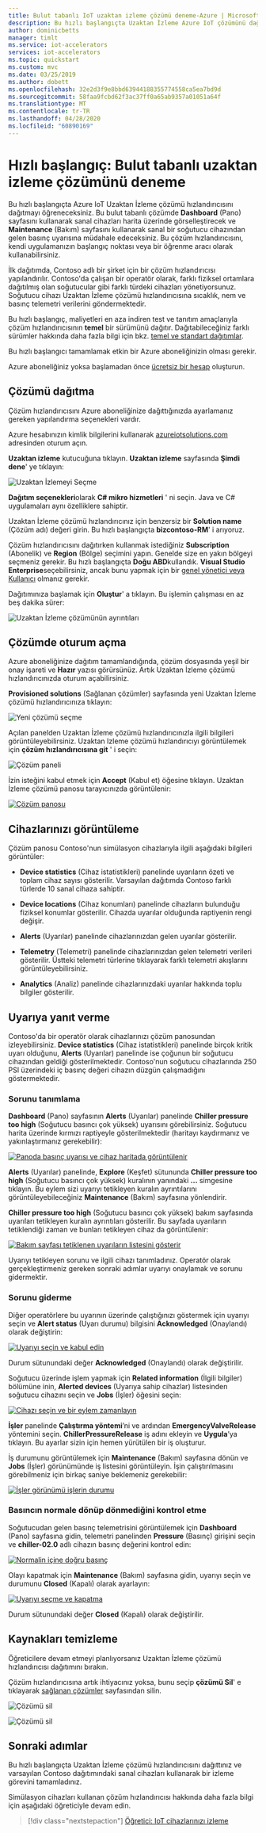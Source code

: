 ```yaml
---
title: Bulut tabanlı IoT uzaktan izleme çözümü deneme-Azure | Microsoft Docs
description: Bu hızlı başlangıçta Uzaktan İzleme Azure IoT çözümünü dağıtacak ve çözüm panosunda oturum açıp işlevleri kullanacaksınız.
author: dominicbetts
manager: timlt
ms.service: iot-accelerators
services: iot-accelerators
ms.topic: quickstart
ms.custom: mvc
ms.date: 03/25/2019
ms.author: dobett
ms.openlocfilehash: 32e2d3f9e8bbd63944188355774558ca5ea7bd9d
ms.sourcegitcommit: 58faa9fcbd62f3ac37ff0a65ab9357a01051a64f
ms.translationtype: MT
ms.contentlocale: tr-TR
ms.lasthandoff: 04/28/2020
ms.locfileid: "60890169"
---
```

# <a name="quickstart-try-a-cloud-based-remote-monitoring-solution"></a>Hızlı başlangıç: Bulut tabanlı uzaktan izleme çözümünü deneme

Bu hızlı başlangıçta Azure IoT Uzaktan İzleme çözümü hızlandırıcısını dağıtmayı öğreneceksiniz. Bu bulut tabanlı çözümde **Dashboard** (Pano) sayfasını kullanarak sanal cihazları harita üzerinde görselleştirecek ve **Maintenance** (Bakım) sayfasını kullanarak sanal bir soğutucu cihazından gelen basınç uyarısına müdahale edeceksiniz. Bu çözüm hızlandırıcısını, kendi uygulamanızın başlangıç noktası veya bir öğrenme aracı olarak kullanabilirsiniz.

İlk dağıtımda, Contoso adlı bir şirket için bir çözüm hızlandırıcısı yapılandırılır. Contoso'da çalışan bir operatör olarak, farklı fiziksel ortamlara dağıtılmış olan soğutucular gibi farklı türdeki cihazları yönetiyorsunuz. Soğutucu cihazı Uzaktan İzleme çözümü hızlandırıcısına sıcaklık, nem ve basınç telemetri verilerini göndermektedir.

Bu hızlı başlangıç, maliyetleri en aza indiren test ve tanıtım amaçlarıyla çözüm hızlandırıcısının **temel** bir sürümünü dağıtır. Dağıtabileceğiniz farklı sürümler hakkında daha fazla bilgi için bkz. [temel ve standart dağıtımlar](iot-accelerators-remote-monitoring-deploy-cli.md#basic-and-standard-deployments).

Bu hızlı başlangıcı tamamlamak etkin bir Azure aboneliğinizin olması gerekir.

Azure aboneliğiniz yoksa başlamadan önce [ücretsiz bir hesap](https://azure.microsoft.com/free/?WT.mc_id=A261C142F) oluşturun.

## <a name="deploy-the-solution"></a>Çözümü dağıtma

Çözüm hızlandırıcısını Azure aboneliğinize dağıttığınızda ayarlamanız gereken yapılandırma seçenekleri vardır.

Azure hesabınızın kimlik bilgilerini kullanarak [azureiotsolutions.com](https://www.azureiotsolutions.com/Accelerators) adresinden oturum açın.

**Uzaktan izleme** kutucuğuna tıklayın. **Uzaktan izleme** sayfasında **Şimdi dene**' ye tıklayın:

![Uzaktan İzlemeyi Seçme](./media/quickstart-remote-monitoring-deploy/remotemonitoring.png)

**Dağıtım seçenekleri**olarak **C# mikro hizmetleri** ' ni seçin. Java ve C# uygulamaları aynı özelliklere sahiptir.

Uzaktan İzleme çözümü hızlandırıcınız için benzersiz bir **Solution name** (Çözüm adı) değeri girin. Bu hızlı başlangıçta **bizcontoso-RM**' i arıyoruz.

Çözüm hızlandırıcısını dağıtırken kullanmak istediğiniz **Subscription** (Abonelik) ve **Region** (Bölge) seçimini yapın. Genelde size en yakın bölgeyi seçmeniz gerekir. Bu hızlı başlangıçta **Doğu ABD**kullandık.
**Visual Studio Enterprise**seçebilirsiniz, ancak bunu yapmak için bir [genel yönetici veya Kullanıcı](iot-accelerators-permissions.md) olmanız gerekir.

Dağıtımınıza başlamak için **Oluştur**' a tıklayın. Bu işlemin çalışması en az beş dakika sürer:

![Uzaktan İzleme çözümünün ayrıntıları](./media/quickstart-remote-monitoring-deploy/createform.png)

## <a name="sign-in-to-the-solution"></a>Çözümde oturum açma

Azure aboneliğinize dağıtım tamamlandığında, çözüm dosyasında yeşil bir onay işareti ve **Hazır** yazısı görürsünüz. Artık Uzaktan İzleme çözümü hızlandırıcınızda oturum açabilirsiniz.

**Provisioned solutions** (Sağlanan çözümler) sayfasında yeni Uzaktan İzleme çözümü hızlandırıcınıza tıklayın:

![Yeni çözümü seçme](./media/quickstart-remote-monitoring-deploy/choosenew.png)

Açılan panelden Uzaktan İzleme çözümü hızlandırıcınızla ilgili bilgileri görüntüleyebilirsiniz. Uzaktan Izleme çözümü hızlandırıcıyı görüntülemek için **çözüm hızlandırıcısına git** ' i seçin:

![Çözüm paneli](./media/quickstart-remote-monitoring-deploy/solutionpanel.png)

İzin isteğini kabul etmek için **Accept** (Kabul et) öğesine tıklayın. Uzaktan İzleme çözümü panosu tarayıcınızda görüntülenir:

[![Çözüm panosu](./media/quickstart-remote-monitoring-deploy/solutiondashboard-inline.png)](./media/quickstart-remote-monitoring-deploy/solutiondashboard-expanded.png#lightbox)

## <a name="view-your-devices"></a>Cihazlarınızı görüntüleme

Çözüm panosu Contoso'nun simülasyon cihazlarıyla ilgili aşağıdaki bilgileri görüntüler:

* **Device statistics** (Cihaz istatistikleri) panelinde uyarıların özeti ve toplam cihaz sayısı gösterilir. Varsayılan dağıtımda Contoso farklı türlerde 10 sanal cihaza sahiptir.

* **Device locations** (Cihaz konumları) panelinde cihazların bulunduğu fiziksel konumlar gösterilir. Cihazda uyarılar olduğunda raptiyenin rengi değişir.

* **Alerts** (Uyarılar) panelinde cihazlarınızdan gelen uyarılar gösterilir.

* **Telemetry** (Telemetri) panelinde cihazlarınızdan gelen telemetri verileri gösterilir. Üstteki telemetri türlerine tıklayarak farklı telemetri akışlarını görüntüleyebilirsiniz.

* **Analytics** (Analiz) panelinde cihazlarınızdaki uyarılar hakkında toplu bilgiler gösterilir.

## <a name="respond-to-an-alert"></a>Uyarıya yanıt verme

Contoso'da bir operatör olarak cihazlarınızı çözüm panosundan izleyebilirsiniz. **Device statistics** (Cihaz istatistikleri) panelinde birçok kritik uyarı olduğunu, **Alerts** (Uyarılar) panelinde ise çoğunun bir soğutucu cihazından geldiği gösterilmektedir. Contoso'nun soğutucu cihazlarında 250 PSI üzerindeki iç basınç değeri cihazın düzgün çalışmadığını göstermektedir.

### <a name="identify-the-issue"></a>Sorunu tanımlama

**Dashboard** (Pano) sayfasının **Alerts** (Uyarılar) panelinde **Chiller pressure too high** (Soğutucu basıncı çok yüksek) uyarısını görebilirsiniz. Soğutucu harita üzerinde kırmızı raptiyeyle gösterilmektedir (haritayı kaydırmanız ve yakınlaştırmanız gerekebilir):

[![Panoda basınç uyarısı ve cihaz haritada görüntülenir](./media/quickstart-remote-monitoring-deploy/dashboardalarm-inline.png)](./media/quickstart-remote-monitoring-deploy/dashboardalarm-expanded.png#lightbox)

**Alerts** (Uyarılar) panelinde, **Explore** (Keşfet) sütununda **Chiller pressure too high** (Soğutucu basıncı çok yüksek) kuralının yanındaki **...** simgesine tıklayın. Bu eylem sizi uyarıyı tetikleyen kuralın ayrıntılarını görüntüleyebileceğiniz **Maintenance** (Bakım) sayfasına yönlendirir.

**Chiller pressure too high** (Soğutucu basıncı çok yüksek) bakım sayfasında uyarıları tetikleyen kuralın ayrıntıları gösterilir. Bu sayfada uyarıların tetiklendiği zaman ve bunları tetikleyen cihaz da görüntülenir:

[![Bakım sayfası tetiklenen uyarıların listesini gösterir](./media/quickstart-remote-monitoring-deploy/maintenancealarmlist-inline.png)](./media/quickstart-remote-monitoring-deploy/maintenancealarmlist-expanded.png#lightbox)

Uyarıyı tetikleyen sorunu ve ilgili cihazı tanımladınız. Operatör olarak gerçekleştirmeniz gereken sonraki adımlar uyarıyı onaylamak ve sorunu gidermektir.

### <a name="fix-the-issue"></a>Sorunu giderme

Diğer operatörlere bu uyarının üzerinde çalıştığınızı göstermek için uyarıyı seçin ve **Alert status** (Uyarı durumu) bilgisini **Acknowledged** (Onaylandı) olarak değiştirin:

[![Uyarıyı seçin ve kabul edin](./media/quickstart-remote-monitoring-deploy/maintenanceacknowledge-inline.png)](./media/quickstart-remote-monitoring-deploy/maintenanceacknowledge-expanded.png#lightbox)

Durum sütunundaki değer **Acknowledged** (Onaylandı) olarak değiştirilir.

Soğutucu üzerinde işlem yapmak için **Related information** (İlgili bilgiler) bölümüne inin, **Alerted devices** (Uyarıya sahip cihazlar) listesinden soğutucu cihazını seçin ve **Jobs** (İşler) öğesini seçin:

[![Cihazı seçin ve bir eylem zamanlayın](./media/quickstart-remote-monitoring-deploy/maintenanceschedule-inline.png)](./media/quickstart-remote-monitoring-deploy/maintenanceschedule-expanded.png#lightbox)

**İşler** panelinde **Çalıştırma yöntemi**’ni ve ardından **EmergencyValveRelease** yöntemini seçin. **ChillerPressureRelease** iş adını ekleyin ve **Uygula**’ya tıklayın. Bu ayarlar sizin için hemen yürütülen bir iş oluşturur.

İş durumunu görüntülemek için **Maintenance** (Bakım) sayfasına dönün ve **Jobs** (İşler) görünümünde iş listesini görüntüleyin. İşin çalıştırılmasını görebilmeniz için birkaç saniye beklemeniz gerekebilir:

[![İşler görünümü işlerin durumu](./media/quickstart-remote-monitoring-deploy/maintenancerunningjob-inline.png)](./media/quickstart-remote-monitoring-deploy/maintenancerunningjob-expanded.png#lightbox)

### <a name="check-the-pressure-is-back-to-normal"></a>Basıncın normale dönüp dönmediğini kontrol etme

Soğutucudan gelen basınç telemetrisini görüntülemek için **Dashboard** (Pano) sayfasına gidin, telemetri panelinden **Pressure** (Basınç) girişini seçin ve **chiller-02.0** adlı cihazın basınç değerini kontrol edin:

[![Normalin içine doğru basınç](./media/quickstart-remote-monitoring-deploy/pressurenormal-inline.png)](./media/quickstart-remote-monitoring-deploy/pressurenormal-expanded.png#lightbox)

Olayı kapatmak için **Maintenance** (Bakım) sayfasına gidin, uyarıyı seçin ve durumunu **Closed** (Kapalı) olarak ayarlayın:

[![Uyarıyı seçme ve kapatma](./media/quickstart-remote-monitoring-deploy/maintenanceclose-inline.png)](./media/quickstart-remote-monitoring-deploy/maintenanceclose-expanded.png#lightbox)

Durum sütunundaki değer **Closed** (Kapalı) olarak değiştirilir.

## <a name="clean-up-resources"></a>Kaynakları temizleme

Öğreticilere devam etmeyi planlıyorsanız Uzaktan İzleme çözümü hızlandırıcısı dağıtımını bırakın.

Çözüm hızlandırıcısına artık ihtiyacınız yoksa, bunu seçip **çözümü Sil**' e tıklayarak [sağlanan çözümler](https://www.azureiotsolutions.com/Accelerators#dashboard) sayfasından silin.

![Çözümü sil](media/quickstart-remote-monitoring-deploy/deletesolution.png)


![Çözümü sil](media/quickstart-remote-monitoring-deploy/deletesolution-page.png)

## <a name="next-steps"></a>Sonraki adımlar

Bu hızlı başlangıçta Uzaktan İzleme çözümü hızlandırıcısını dağıttınız ve varsayılan Contoso dağıtımındaki sanal cihazları kullanarak bir izleme görevini tamamladınız.

Simülasyon cihazları kullanan çözüm hızlandırıcısı hakkında daha fazla bilgi için aşağıdaki öğreticiyle devam edin.

> [!div class="nextstepaction"]
> [Öğretici: IoT cihazlarınızı izleme](iot-accelerators-remote-monitoring-monitor.md)